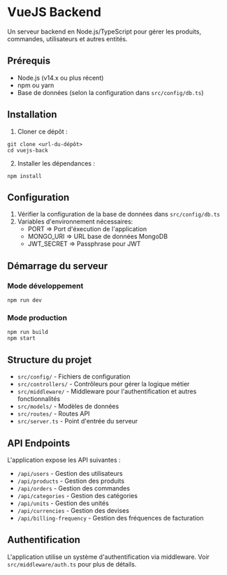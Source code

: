 # VueJS Backend

Un serveur backend en Node.js/TypeScript pour gérer les produits, commandes, utilisateurs et autres entités.

## Prérequis

- Node.js (v14.x ou plus récent)
- npm ou yarn
- Base de données (selon la configuration dans `src/config/db.ts`)

## Installation

1. Cloner ce dépôt :
```
git clone <url-du-dépôt>
cd vuejs-back
```

2. Installer les dépendances :
```
npm install
```

## Configuration

1. Vérifier la configuration de la base de données dans `src/config/db.ts`
2. Variables d'environnement nécessaires:
    - PORT => Port d'éxecution de l'application
    - MONGO_URI => URL base de données MongoDB
    - JWT_SECRET => Passphrase pour JWT

## Démarrage du serveur

### Mode développement
```
npm run dev
```

### Mode production
```
npm run build
npm start
```

## Structure du projet

- `src/config/` - Fichiers de configuration
- `src/controllers/` - Contrôleurs pour gérer la logique métier
- `src/middleware/` - Middleware pour l'authentification et autres fonctionnalités
- `src/models/` - Modèles de données
- `src/routes/` - Routes API
- `src/server.ts` - Point d'entrée du serveur

## API Endpoints

L'application expose les API suivantes :

- `/api/users` - Gestion des utilisateurs
- `/api/products` - Gestion des produits
- `/api/orders` - Gestion des commandes
- `/api/categories` - Gestion des catégories
- `/api/units` - Gestion des unités
- `/api/currencies` - Gestion des devises
- `/api/billing-frequency` - Gestion des fréquences de facturation

## Authentification

L'application utilise un système d'authentification via middleware. Voir `src/middleware/auth.ts` pour plus de détails.